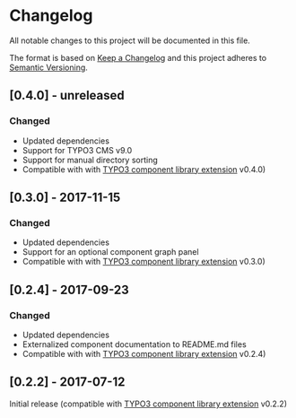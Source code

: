 # Changelog
All notable changes to this project will be documented in this file.

The format is based on [Keep a Changelog](http://keepachangelog.com/en/1.0.0/)
and this project adheres to [Semantic Versioning](http://semver.org/spec/v2.0.0.html).

## [0.4.0] - unreleased

### Changed

- Updated dependencies
- Support for TYPO3 CMS v9.0
- Support for manual directory sorting
- Compatible with with [TYPO3 component library extension](https://github.com/tollwerk/TYPO3-ext-tw_componentlibrary) v0.4.0)

## [0.3.0] - 2017-11-15

### Changed

- Updated dependencies
- Support for an optional component graph panel
- Compatible with with [TYPO3 component library extension](https://github.com/tollwerk/TYPO3-ext-tw_componentlibrary) v0.3.0)

## [0.2.4] - 2017-09-23

### Changed

- Updated dependencies
- Externalized component documentation to README.md files
- Compatible with with [TYPO3 component library extension](https://github.com/tollwerk/TYPO3-ext-tw_componentlibrary) v0.2.4)

## [0.2.2] - 2017-07-12

Initial release (compatible with [TYPO3 component library extension](https://github.com/tollwerk/TYPO3-ext-tw_componentlibrary) v0.2.2)
